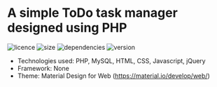 # A simple ToDo task manager designed using PHP
![licence](https://img.shields.io/github/license/giannisftaras/web-todo)
![size](https://img.shields.io/github/languages/code-size/giannisftaras/web-todo)
![dependencies](https://img.shields.io/badge/dependencies-none-green)
![version](https://img.shields.io/badge/version-1.0.0-lightgrey)

* Technologies used: PHP, MySQL, HTML, CSS, Javascript, jQuery
* Framework: None
* Theme: Material Design for Web (https://material.io/develop/web/)
